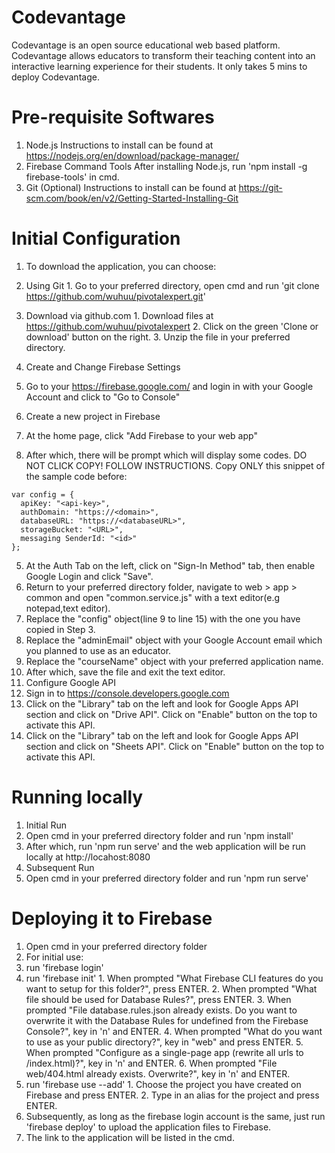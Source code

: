 # Codevantage
Codevantage is an open source educational web based platform. Codevantage allows educators to transform their teaching content into an interactive learning experience for their students. It only takes 5 mins to deploy Codevantage.


# Pre-requisite Softwares
1. Node.js
Instructions to install can be found at https://nodejs.org/en/download/package-manager/
2. Firebase Command Tools
After installing Node.js, run 'npm install -g firebase-tools' in cmd.
3. Git (Optional)
Instructions to install can be found at https://git-scm.com/book/en/v2/Getting-Started-Installing-Git

# Initial Configuration
1. To download the application, you can choose:
  1. Using Git
    1. Go to your preferred directory, open cmd and run 'git clone https://github.com/wuhuu/pivotalexpert.git'

  2. Download via github.com
    1. Download files at https://github.com/wuhuu/pivotalexpert
    2. Click on the green 'Clone or download' button on the right.
    3. Unzip the file in your preferred directory.

2. Create and Change Firebase Settings
  1. Go to your https://firebase.google.com/ and login in with your Google Account and click to "Go to Console"
  2. Create a new project in Firebase
  3. At the home page, click "Add Firebase to your web app"
  4. After which, there will be prompt which will display some codes. DO NOT CLICK COPY! FOLLOW INSTRUCTIONS. Copy ONLY this snippet of the sample code before:
  ```
  var config = {
    apiKey: "<api-key>",
    authDomain: "https://<domain>",
    databaseURL: "https://<databaseURL>",
    storageBucket: "<URL>",
    messaging SenderId: "<id>"
  };
  ```
  5. At the Auth Tab on the left, click on "Sign-In Method" tab, then enable Google Login and click "Save".
  6. Return to your preferred directory folder, navigate to web > app > common and open "common.service.js" with a text editor(e.g notepad,text editor).
  7. Replace the "config" object(line 9 to line 15) with the one you have copied in Step 3.
  8. Replace the "adminEmail" object with your Google Account email which you planned to use as an educator.
  9. Replace the "courseName" object with your preferred application name.
  10. After which, save the file and exit the text editor.
3. Configure Google API
  1. Sign in to https://console.developers.google.com
  2. Click on the "Library" tab on the left and look for Google Apps API section and click on "Drive API". Click on "Enable" button on the top to activate this API.
  3. Click on the "Library" tab on the left and look for Google Apps API section and click on "Sheets API". Click on "Enable" button on the top to activate this API.



# Running locally
1. Initial Run
  1. Open cmd in your preferred directory folder and run 'npm install'
  2. After which, run 'npm run serve' and the web application will be run locally at http://locahost:8080
2. Subsequent Run
  1. Open cmd in your preferred directory folder and run 'npm run serve'

# Deploying it to Firebase
1. Open cmd in your preferred directory folder 
2. For initial use:
  1. run 'firebase login'
  2. run 'firebase init'
    1. When prompted "What Firebase CLI features do you want to setup for this folder?", press ENTER.
    2. When prompted "What file should be used for Database Rules?", press ENTER.
    3. When prompted "File database.rules.json already exists. Do you want to overwrite it with the Database Rules for undefined from the Firebase Console?", key in 'n' and ENTER.
    4. When prompted "What do you want to use as your public directory?", key in "web" and press ENTER.
    5. When prompted "Configure as a single-page app (rewrite all urls to /index.html)?", key in 'n' and ENTER.
    6. When prompted "File web/404.html already exists. Overwrite?", key in 'n' and ENTER.
  3. run 'firebase use --add'
    1. Choose the project you have created on Firebase and press ENTER.
    2. Type in an alias for the project and press ENTER.
3. Subsequently, as long as the firebase login account is the same, just run 'firebase deploy' to upload the application files to Firebase.
4. The link to the application will be listed in the cmd.
